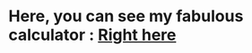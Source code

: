# Here, you can see my fabulous calculator : [Right here](https://cdn.rawgit.com/FloLeh/JS-lundi-20-aout/8bf8efe0/index.html)
